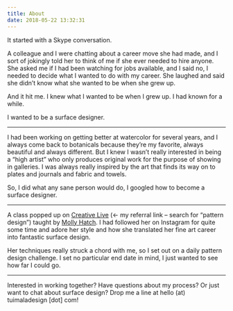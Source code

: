 ```yaml
---
title: About
date: 2018-05-22 13:32:31
---
```

It started with a Skype conversation.

A colleague and I were chatting about a career move she had made, and I sort of jokingly told her to think of me if she ever needed to hire anyone. She asked me if I had been watching for jobs available, and I said no, I needed to decide what I wanted to do with my career. She laughed and said she didn’t know what she wanted to be when she grew up.

And it hit me. I knew what I wanted to be when I grew up. I had known for a while.

I wanted to be a surface designer.

----

I had been working on getting better at watercolor for several years, and I always come back to botanicals because they’re my favorite, always beautiful and always different. But I knew I wasn’t really interested in being a “high artist” who only produces original work for the purpose of showing in galleries. I was always really inspired by the art that finds its way on to plates and journals and fabric and towels.

So, I did what any sane person would do, I googled how to become a surface designer.

----

A class popped up on [Creative Live](https://refer.creativelive.com/s/blovdprincess10) (<- my referral link – search for “pattern design”) taught by [Molly Hatch](https://www.mollyhatch.com/). I had followed her on Instagram for quite some time and adore her style and how she translated her fine art career into fantastic surface design.

Her techniques really struck a chord with me, so I set out on a daily pattern design challenge. I set no particular end date in mind, I just wanted to see how far I could go.

----

Interested in working together? Have questions about my process? Or just want to chat about surface design? Drop me a line at hello (at) tuimaladesign [dot] com!